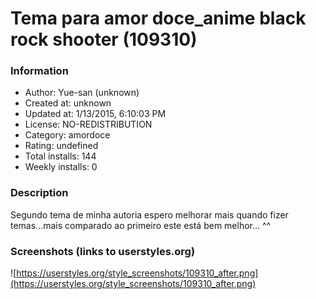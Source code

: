 # Tema para amor doce_anime black rock shooter (109310)

### Information
- Author: Yue-san (unknown)
- Created at: unknown
- Updated at: 1/13/2015, 6:10:03 PM
- License: NO-REDISTRIBUTION
- Category: amordoce
- Rating: undefined
- Total installs: 144
- Weekly installs: 0


### Description
Segundo tema de minha autoria espero melhorar mais quando fizer temas...mais comparado ao primeiro este está bem melhor... ^^


### Screenshots (links to userstyles.org)
![https://userstyles.org/style_screenshots/109310_after.png](https://userstyles.org/style_screenshots/109310_after.png)


